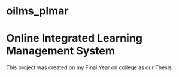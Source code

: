 # oilms_plmar
# Online Integrated Learning Management System

This project was created on my Final Year on college as our Thesis.

